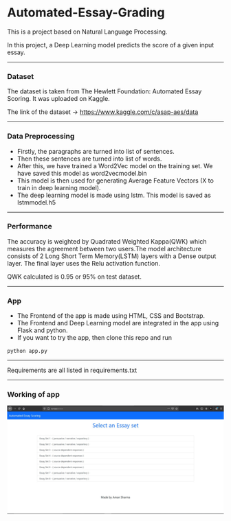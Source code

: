 # Automated-Essay-Grading
This is a project based on Natural Language Processing.

In this project, a Deep Learning model predicts the score of a given input essay.
_________________________________________________________________________________________________________________________________________________________________________________________
### Dataset
The dataset is taken from The Hewlett Foundation: Automated Essay Scoring. It was uploaded on Kaggle.

The link of the dataset -> https://www.kaggle.com/c/asap-aes/data
_________________________________________________________________________________________________________________________________________________________________________________________
### Data Preprocessing
* Firstly, the paragraphs are turned into list of sentences.
* Then these sentences are turned into list of words.
* After this, we have trained a Word2Vec model on the training set. We have saved this model as word2vecmodel.bin
* This model is then used for generating Average Feature Vectors (X to train in deep learning model).
* The deep learning model is made using lstm. This model is saved as lstmmodel.h5
_________________________________________________________________________________________________________________________________________________________________________________________
### Performance
The accuracy is weighted by Quadrated Weighted Kappa(QWK) which measures the agreement between two users.The model architecture consists of 2 Long Short Term Memory(LSTM) layers with a Dense output layer. The final layer uses the Relu activation function.

QWK calculated is 0.95 or 95% on test dataset.
_________________________________________________________________________________________________________________________________________________________________________________________
### App
- The Frontend of the app is made using HTML, CSS and Bootstrap.
- The Frontend and Deep Learning model are integrated in the app using Flask and python.
- If you want to try the app, then clone this repo and run
```
python app.py
```
_________________________________________________________________________________________________________________________________________________________________________________________
Requirements are all listed in requirements.txt
________________________________________________________________________________________________________________________________________________________________________________________
### Working of app
![](images/1.jpg)
